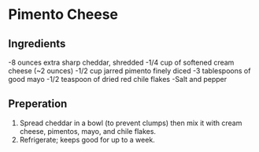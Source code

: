 # Pimento Cheese
## Ingredients
-8 ounces extra sharp cheddar, shredded
-1/4 cup of softened cream cheese (~2 ounces)
-1/2 cup jarred pimento finely diced
-3 tablespoons of good mayo
-1/2 teaspoon of dried red chile flakes
-Salt and pepper
## Preperation
1. Spread cheddar in a bowl (to prevent clumps) then mix it with cream cheese, pimentos, mayo, and chile flakes.
2. Refrigerate; keeps good for up to a week.
